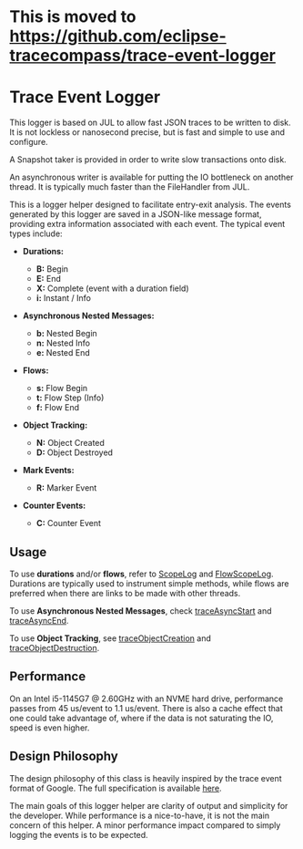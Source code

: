 # This is moved to https://github.com/eclipse-tracecompass/trace-event-logger


# Trace Event Logger

This logger is based on JUL to allow fast JSON traces to be written to disk. It is not lockless or nanosecond precise, but is fast and simple to use and configure.

A Snapshot taker is provided in order to write slow transactions onto disk.

An asynchronous writer is available for putting the IO bottleneck on another thread. It is typically much faster than the FileHandler from JUL.

This is a logger helper designed to facilitate entry-exit analysis. The events generated by this logger are saved in a JSON-like message format, providing extra information associated with each event. The typical event types include:

- **Durations:**
  - **B:** Begin
  - **E:** End
  - **X:** Complete (event with a duration field)
  - **i:** Instant / Info

- **Asynchronous Nested Messages:**
  - **b:** Nested Begin
  - **n:** Nested Info
  - **e:** Nested End

- **Flows:**
  - **s:** Flow Begin
  - **t:** Flow Step (Info)
  - **f:** Flow End

- **Object Tracking:**
  - **N:** Object Created
  - **D:** Object Destroyed

- **Mark Events:**
  - **R:** Marker Event

- **Counter Events:**
  - **C:** Counter Event

## Usage

To use **durations** and/or **flows**, refer to [ScopeLog](#) and [FlowScopeLog](#). Durations are typically used to instrument simple methods, while flows are preferred when there are links to be made with other threads.

To use **Asynchronous Nested Messages**, check [traceAsyncStart](#) and [traceAsyncEnd](#).

To use **Object Tracking**, see [traceObjectCreation](#) and [traceObjectDestruction](#).

## Performance

On an Intel i5-1145G7 @ 2.60GHz with an NVME hard drive, performance passes from 45 us/event to 1.1 us/event. There is also a cache effect that one could take advantage of, where if the data is not saturating the IO, speed is even higher.

## Design Philosophy

The design philosophy of this class is heavily inspired by the trace event format of Google. The full specification is available [here](https://docs.google.com/document/d/1CvAClvFfyA5R-PhYUmn5OOQtYMH4h6I0nSsKchNAySU/edit?pli=1#).

The main goals of this logger helper are clarity of output and simplicity for the developer. While performance is a nice-to-have, it is not the main concern of this helper. A minor performance impact compared to simply logging the events is to be expected.
